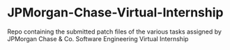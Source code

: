 # JPMorgan-Chase-Virtual-Internship
 Repo containing the submitted patch files of the various tasks assigned by JPMorgan Chase & Co. Software Engineering Virtual Internship
